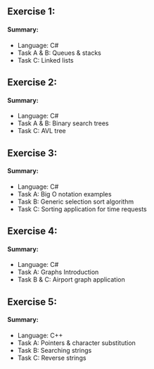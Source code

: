 <div>
  <h2>Exercise 1:</h2>
  <h4>Summary:</h4>
  <ul>
    <li>Language: C#
    <li>Task A & B: Queues & stacks
    <li>Task C: Linked lists
  </ul>
  <h2>Exercise 2:</h2>
    <h4>Summary:</h4>
  <ul>
    <li>Language: C#
    <li>Task A & B: Binary search trees
    <li>Task C: AVL tree
  </ul>
  <h2>Exercise 3:</h2>
  <h4>Summary:</h4>
  <ul>
    <li>Language: C#
    <li>Task A: Big O notation examples
    <li>Task B: Generic selection sort algorithm
    <li>Task C: Sorting application for time requests
  </ul>
  <h2>Exercise 4:</h2>
  <h4>Summary:</h4>
  <ul>
    <li>Language: C#
    <li>Task A: Graphs Introduction
    <li>Task B & C: Airport graph application
  </ul>
  <h2>Exercise 5:</h2>
  <h4>Summary:</h4>
  <ul>
    <li>Language: C++
    <li>Task A: Pointers & character substitution
    <li>Task B: Searching strings
    <li>Task C: Reverse strings
  </ul>
</div>
